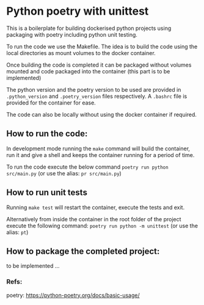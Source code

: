 # Python poetry with unittest
This is a boilerplate for building dockerised python projects using packaging with poetry including python 
unit testing. 

To run the code we use the Makefile. The idea is to build the code using
the local directories as mount volumes to the docker container. 

Once building the code is completed it can be packaged without volumes mounted and code packaged into the
container (this part is to be implemented)

The python version and the poetry version to be used are provided in `.python_version` and
`.poetry_version` files respectively. A `.bashrc` file is provided for the container for ease. 

The code can also be locally without using the docker container if required.


## How to run the code:
In development mode running the `make` command will build the container, run it 
and give a shell and keeps the container running for a period of time.

To run the code execute the below command
  `poetry run python src/main.py`   (or use the alias: `pr src/main.py`) 


## How to run unit tests
Running `make test` will restart the container, execute the tests and exit.

Alternatively from inside the container in the root folder of the project execute the following
command:
  `poetry run python -m unittest`   (or use the alias: `pt`)


## How to package the completed project:
to be implemented ...


### Refs:
poetry:
  https://python-poetry.org/docs/basic-usage/  
